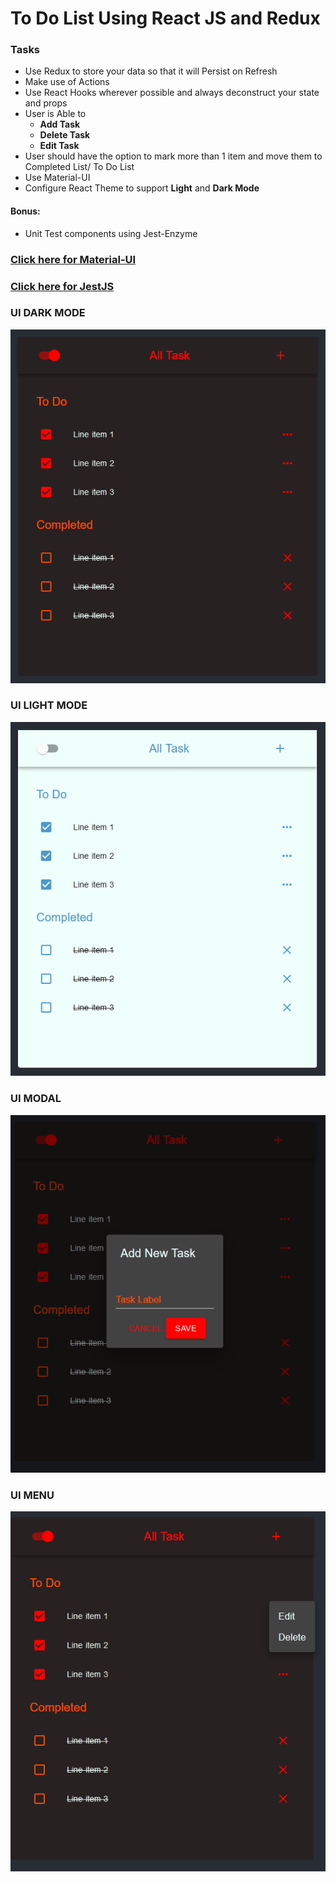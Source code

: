 # To Do List Using React JS and Redux

### Tasks
* Use Redux to store your data so that it will Persist on Refresh
* Make use of Actions
* Use React Hooks wherever possible and always deconstruct your state and props 
* User is Able to 
  * **Add Task** 
  * **Delete Task**
  * **Edit Task**
* User should have the option to mark more than 1 item and move them to Completed List/ To Do List
* Use Material-UI
* Configure React Theme to support **Light** and **Dark Mode**

#### Bonus:
* Unit Test components using Jest-Enzyme

### [Click here for Material-UI](https://material-ui.com/)

### [Click here for JestJS](https://jestjs.io/)

### UI DARK MODE
![Dark Mode](https://github.com/JoshuaZapcom/ToDoList/blob/master/darkMode.PNG "Dark Mode")

### UI LIGHT MODE
![Light Mode](https://github.com/JoshuaZapcom/ToDoList/blob/master/lightMode.PNG "Light Mode")

### UI MODAL
![Modal](https://github.com/JoshuaZapcom/ToDoList/blob/master/Modal.PNG "Modal")

### UI MENU
![Menu](https://github.com/JoshuaZapcom/ToDoList/blob/master/menu.PNG "Menu")
